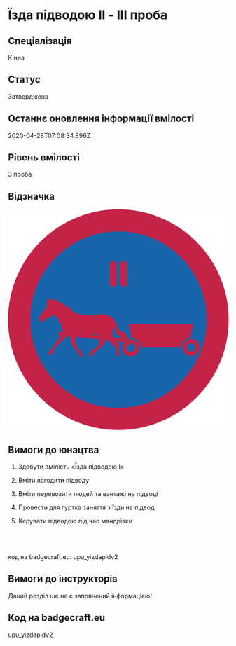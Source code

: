 # Їзда підводою II - ІІІ проба

## Спеціалізація

Кінна

## Статус

Затверджена

## Останнє оновлення інформації вмілості

2020-04-28T07:08:34.896Z

## Рівень вмілості

3 проба

## Відзначка

![Відзначка](../images/Yizda_pidvodoiu_II/______________2.jpg)

## Вимоги до юнацтва

<ol><li><p>Здобути вмілість «Їзда підводою І»</p></li><li><p>Вміти лагодити підводу</p></li><li><p>Вміти перевозити людей та вантажі на підводі</p></li><li><p>Провести для гуртка заняття з їзди на підводі</p></li><li>Керувати підводою під час мандрівки</li></ol><br><span><br><br></span>код на badgecraft.eu: upu_yizdapidv2<br>

## Вимоги до інструкторів

Даний розділ ще не є заповнений інформацією!

## Код на badgecraft.eu

upu_yizdapidv2